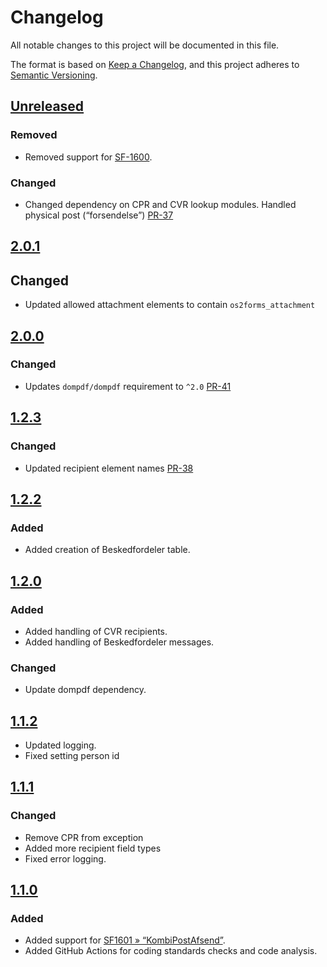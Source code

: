 <!-- markdownlint-disable MD024 -->
# Changelog

All notable changes to this project will be documented in this file.

The format is based on [Keep a Changelog](https://keepachangelog.com/en/1.0.0/),
and this project adheres to [Semantic
Versioning](https://semver.org/spec/v2.0.0.html).

## [Unreleased]

### Removed
- Removed support for [SF-1600](https://digitaliseringskataloget.dk/integration/sf1600).

### Changed

- Changed dependency on CPR and CVR lookup modules. Handled physical post
  (“forsendelse”)
  [PR-37](https://github.com/itk-dev/os2forms_digital_post/pull/37)

## [2.0.1]

## Changed

- Updated allowed attachment elements to contain `os2forms_attachment`

## [2.0.0]

### Changed

- Updates `dompdf/dompdf` requirement to `^2.0`
  [PR-41](https://github.com/itk-dev/os2forms_digital_post/pull/41)

## [1.2.3]

### Changed

- Updated recipient element names
  [PR-38](https://github.com/itk-dev/os2forms_digital_post/pull/38)

## [1.2.2]

### Added

- Added creation of Beskedfordeler table.

## [1.2.0]

### Added

- Added handling of CVR recipients.
- Added handling of Beskedfordeler messages.

### Changed

- Update dompdf dependency.

## [1.1.2]

- Updated logging.
- Fixed setting person id

## [1.1.1]

### Changed

- Remove CPR from exception
- Added more recipient field types
- Fixed error logging.

## [1.1.0]

### Added

- Added support for [SF1601 »
  “KombiPostAfsend”](https://digitaliseringskataloget.dk/integration/sf1601).
- Added GitHub Actions for coding standards checks and code analysis.

[Unreleased]: https://github.com/itk-dev/os2forms_digital_post/compare/2.0.1...HEAD
[2.0.1]: https://github.com/itk-dev/os2forms_digital_post/compare/2.0.0...2.0.1
[2.0.0]: https://github.com/itk-dev/os2forms_digital_post/compare/1.2.3...2.0.0
[1.2.3]: https://github.com/itk-dev/os2forms_digital_post/compare/1.2.2...1.2.3
[1.2.2]: https://github.com/itk-dev/os2forms_digital_post/compare/1.2.0...1.2.2
[1.2.0]: https://github.com/itk-dev/os2forms_digital_post/compare/1.1.2...1.2.0
[1.1.2]: https://github.com/itk-dev/os2forms_digital_post/compare/1.1.1...1.1.2
[1.1.1]: https://github.com/itk-dev/os2forms_digital_post/compare/1.1.0...1.1.1
[1.1.0]: https://github.com/itk-dev/os2forms_digital_post/compare/1.0.2...1.1.0
